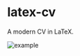 # latex-cv
 A modern CV in LaTeX.

![example](https://user-images.githubusercontent.com/18100396/188245870-9a6cce0d-0d60-4678-8e95-b4e1329719e3.png)
